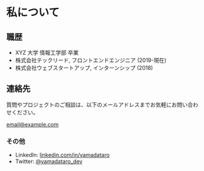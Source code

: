 # 私について

## 職歴

- XYZ 大学 情報工学部 卒業
- 株式会社テックリード, フロントエンドエンジニア (2019-現在)
- 株式会社ウェブスタートアップ, インターンシップ (2018)

## 連絡先

質問やプロジェクトのご相談は、以下のメールアドレスまでお気軽にお問い合わせください。

[email@example.com](mailto:email@example.com)

### その他

- LinkedIn: [linkedin.com/in/yamadataro](http://example.com/)
- Twitter: [@yamadataro_dev](http://example.com/)
